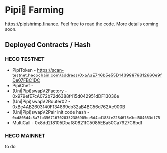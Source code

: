 # Pipi🍤 Farming 

https://pipishrimp.finance. Feel free to read the code. More details coming soon.

## Deployed Contracts / Hash

### HECO TESTNET

- PipiToken - https://scan-testnet.hecochain.com/address/0xaAaE746b5e55D14398879312660e9fDe07FBC1DC
- PipiChef - 
- (Uni|Pipi)swapV2Factory -  0x979efE7cA072b72d6388f415d042951dDF13036e
- (Uni|Pipi)swapV2Router02 -  0xBe4AB2603140F134869cb32aB4BC56d762Ae900B
- (Uni|Pipi)swapV2Pair init code hash - `0xd805d4c8a7fb3567167020352386905de5d4bd188fe2284675e3ed584653df75`
- MultiCall -  0x8dd2f8105Dbaf80821fC5085EBa50Ca7927C6bdf

### HECO MAINNET

to do
